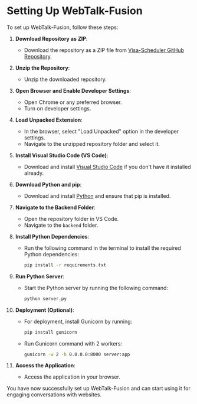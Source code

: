 # Setting Up WebTalk-Fusion

To set up WebTalk-Fusion, follow these steps:

1. **Download Repository as ZIP**:
   - Download the repository as a ZIP file from [Visa-Scheduler GitHub Repository]([https://github.com/AashishKumar-3002/WebTalk-Fusion](https://github.com/AashishKumar-3002/Visa-Scheduler)).

2. **Unzip the Repository**:
   - Unzip the downloaded repository.

3. **Open Browser and Enable Developer Settings**:
   - Open Chrome or any preferred browser.
   - Turn on developer settings.

4. **Load Unpacked Extension**:
   - In the browser, select "Load Unpacked" option in the developer settings.
   - Navigate to the unzipped repository folder and select it.

5. **Install Visual Studio Code (VS Code)**:
   - Download and install [Visual Studio Code](https://code.visualstudio.com/) if you don't have it installed already.

6. **Download Python and pip**:
   - Download and install [Python](https://www.python.org/downloads/) and ensure that pip is installed.

7. **Navigate to the Backend Folder**:
   - Open the repository folder in VS Code.
   - Navigate to the `backend` folder.

8. **Install Python Dependencies**:
   - Run the following command in the terminal to install the required Python dependencies:
     ```bash
     pip install -r requirements.txt
     ```

9. **Run Python Server**:
   - Start the Python server by running the following command:
     ```bash
     python server.py
     ```

10. **Deployment (Optional)**:
    - For deployment, install Gunicorn by running:
      ```bash
      pip install gunicorn
      ```
    - Run Gunicorn command with 2 workers:
      ```bash
      gunicorn -w 2 -b 0.0.0.0:8000 server:app
      ```

11. **Access the Application**:
    - Access the application in your browser.

You have now successfully set up WebTalk-Fusion and can start using it for engaging conversations with websites.

